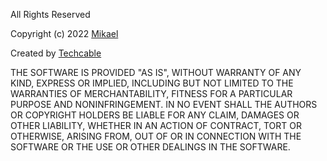 All Rights Reserved

Copyright (c) 2022 [Mikael](https://github.com/Michallesss)

Created by [Techcable](https://gist.github.com/Techcable)

THE SOFTWARE IS PROVIDED "AS IS", WITHOUT WARRANTY OF ANY KIND, EXPRESS OR
IMPLIED, INCLUDING BUT NOT LIMITED TO THE WARRANTIES OF MERCHANTABILITY,
FITNESS FOR A PARTICULAR PURPOSE AND NONINFRINGEMENT. IN NO EVENT SHALL THE
AUTHORS OR COPYRIGHT HOLDERS BE LIABLE FOR ANY CLAIM, DAMAGES OR OTHER
LIABILITY, WHETHER IN AN ACTION OF CONTRACT, TORT OR OTHERWISE, ARISING FROM,
OUT OF OR IN CONNECTION WITH THE SOFTWARE OR THE USE OR OTHER DEALINGS IN
THE SOFTWARE.